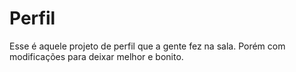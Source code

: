 # Perfil
Esse é aquele projeto de perfil que a gente fez na sala. Porém com modificações para deixar melhor e bonito.

